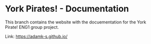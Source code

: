 # York Pirates! - Documentation

This branch contains the website with the docuementation for the York Pirate! ENG1 group project.

Link: https://adamk-s.github.io/
